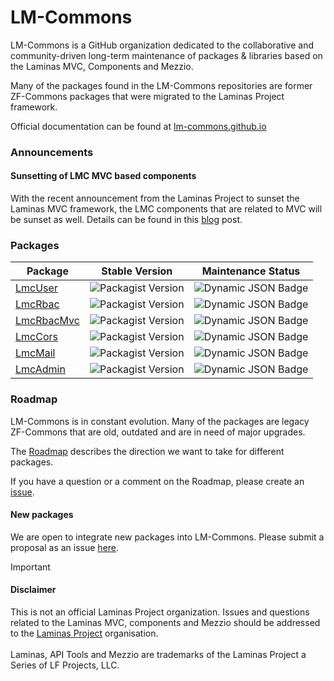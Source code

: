 # LM-Commons 

LM-Commons is a GitHub organization dedicated to the collaborative 
and community-driven long-term maintenance of packages & libraries based on the Laminas MVC, Components and Mezzio.

Many of the packages found in the LM-Commons repositories are former ZF-Commons packages
that were migrated to the Laminas Project framework.

Official documentation can be found at [lm-commons.github.io](https://lm-commons.github.io)

### Announcements

#### Sunsetting of LMC MVC based components

With the recent announcement from the Laminas Project to sunset the Laminas MVC framework, the LMC components that are related to MVC will be sunset as well. Details can be found in this [blog](https://lm-commons.github.io/blog/MVC-maintenance-only/) post.

### Packages

| Package    | Stable Version                                                                             | Maintenance Status                                                                                                                                                                            |
|------------|--------------------------------------------------------------------------------------------|-----------------------------------------------------------------------------------------------------------------------------------------------------------------------------------------------|
| [LmcUser](https://github.com/lm-commons/lmcuser)    | ![Packagist Version](https://img.shields.io/packagist/v/lm-commons/lmc-user?label=%20)     | ![Dynamic JSON Badge](https://img.shields.io/badge/dynamic/json?url=https%3A%2F%2Fapi.github.com%2Frepos%2Flm-commons%2Flmcuser%2Fproperties%2Fvalues&query=%24%5B%3A1%5D.value&label=%20)    |
| [LmcRbac](https://github.com/lm-commons/lmcrbac)    | ![Packagist Version](https://img.shields.io/packagist/v/lm-commons/lmc-rbac?label=%20)     | ![Dynamic JSON Badge](https://img.shields.io/badge/dynamic/json?url=https%3A%2F%2Fapi.github.com%2Frepos%2Flm-commons%2Flmcrbac%2Fproperties%2Fvalues&query=%24%5B%3A1%5D.value&label=%20)    |
| [LmcRbacMvc](https://github.com/lm-commons/lmcrbacmvc) | ![Packagist Version](https://img.shields.io/packagist/v/lm-commons/lmc-rbac-mvc?label=%20) | ![Dynamic JSON Badge](https://img.shields.io/badge/dynamic/json?url=https%3A%2F%2Fapi.github.com%2Frepos%2Flm-commons%2Flmcrbacmvc%2Fproperties%2Fvalues&query=%24%5B%3A1%5D.value&label=%20) |
| [LmcCors](https://github.com/lm-commons/lmccors)    | ![Packagist Version](https://img.shields.io/packagist/v/lm-commons/lmc-cors?label=%20)     | ![Dynamic JSON Badge](https://img.shields.io/badge/dynamic/json?url=https%3A%2F%2Fapi.github.com%2Frepos%2Flm-commons%2Flmccors%2Fproperties%2Fvalues&query=%24%5B%3A1%5D.value&label=%20)    |
| [LmcMail](https://github.com/lm-commons/lmcmail)    | ![Packagist Version](https://img.shields.io/packagist/v/lm-commons/lmc-mail?label=%20)     | ![Dynamic JSON Badge](https://img.shields.io/badge/dynamic/json?url=https%3A%2F%2Fapi.github.com%2Frepos%2Flm-commons%2Flmcmail%2Fproperties%2Fvalues&query=%24%5B%3A1%5D.value&label=%20)    |
| [LmcAdmin](https://github.com/lm-commons/lmcadmin)   | ![Packagist Version](https://img.shields.io/packagist/v/lm-commons/lmc-admin?label=%20)    | ![Dynamic JSON Badge](https://img.shields.io/badge/dynamic/json?url=https%3A%2F%2Fapi.github.com%2Frepos%2Flm-commons%2Flmcadmin%2Fproperties%2Fvalues&query=%24%5B%3A1%5D.value&label=%20)   |

### Roadmap

LM-Commons is in constant evolution. Many of the packages are 
legacy ZF-Commons that are old, outdated and are in need of major upgrades.

The [Roadmap](../ROADMAP.md) describes the direction we want to take for different packages.

If you have a question or a comment on the Roadmap, please create an [issue](https://github.com/LM-Commons/.github/issues).

#### New packages

We are open to integrate new packages into LM-Commons. Please submit a proposal as an issue [here](https://github.com/LM-Commons/.github/issues).



> [!IMPORTANT]
> #### Disclaimer
>This is not an official Laminas Project organization.  Issues and questions related to the Laminas MVC, components and Mezzio
should be addressed to the [Laminas Project](https://github.com/laminas) organisation.<br />
> <br />
>Laminas, API Tools and Mezzio are trademarks of the Laminas Project a Series of LF Projects, LLC.
